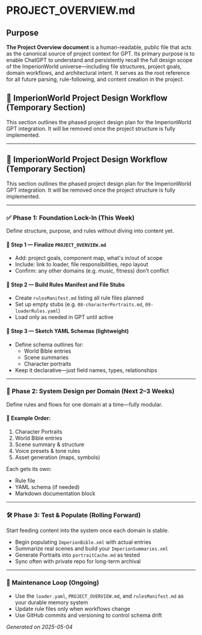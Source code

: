 # PROJECT_OVERVIEW.md

## Purpose

**The Project Overview document** is a human-readable, public file that acts as the canonical source of project context for GPT. Its primary purpose is to enable ChatGPT to understand and persistently recall the full design scope of the ImperionWorld universe—including file structures, project goals, domain workflows, and architectural intent. It serves as the root reference for all future parsing, rule-following, and content creation in the project.

## 🧭 ImperionWorld Project Design Workflow (Temporary Section)

This section outlines the phased project design plan for the ImperionWorld GPT integration. It will be removed once the project structure is fully implemented.

---

## 🧭 ImperionWorld Project Design Workflow (Temporary Section)

This section outlines the phased project design plan for the ImperionWorld GPT integration. It will be removed once the project structure is fully implemented.

---

### ✅ Phase 1: Foundation Lock-In (This Week)
Define structure, purpose, and rules without diving into content yet.

#### 🔹 Step 1 — Finalize `PROJECT_OVERVIEW.md`
- Add: project goals, component map, what's in/out of scope  
- Include: link to loader, file responsibilities, repo layout  
- Confirm: any other domains (e.g. music, fitness) don’t conflict

#### 🔹 Step 2 — Build Rules Manifest and File Stubs
- Create `rulesManifest.md` listing all rule files planned  
- Set up empty stubs (e.g. `08-characterPortraits.md`, `09-loaderRules.yaml`)  
- Load only as needed in GPT until active

#### 🔹 Step 3 — Sketch YAML Schemas (lightweight)
- Define schema outlines for:
  - World Bible entries
  - Scene summaries
  - Character portraits
- Keep it declarative—just field names, types, relationships

---

### 🧠 Phase 2: System Design per Domain (Next 2–3 Weeks)
Define rules and flows for one domain at a time—fully modular.

#### 🔹 Example Order:
1. Character Portraits  
2. World Bible entries  
3. Scene summary & structure  
4. Voice presets & tone rules  
5. Asset generation (maps, symbols)

Each gets its own:
- Rule file
- YAML schema (if needed)
- Markdown documentation block

---

### 🛠 Phase 3: Test & Populate (Rolling Forward)
Start feeding content into the system once each domain is stable.

- Begin populating `ImperionBible.xml` with actual entries  
- Summarize real scenes and build your `ImperionSummaries.xml`  
- Generate Portraits into `portraitCache.md` as tested  
- Sync often with private repo for long-term archival

---

### 🔁 Maintenance Loop (Ongoing)
- Use the `loader.yaml`, `PROJECT_OVERVIEW.md`, and `rulesManifest.md` as your durable memory system  
- Update rule files only when workflows change  
- Use GitHub commits and versioning to control schema drift


*Generated on 2025-05-04*


